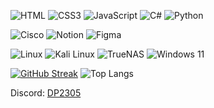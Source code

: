 ![HTML](https://img.shields.io/badge/HTML5-E34F26?style=for-the-badge&logo=html5&logoColor=white)
![CSS3](https://img.shields.io/badge/CSS3-1572B6?style=for-the-badge&logo=css3&logoColor=white)
![JavaScript](https://img.shields.io/badge/javascript-%23323330.svg?style=for-the-badge&logo=javascript&logoColor=%23F7DF1E)
![C#](https://img.shields.io/badge/C%23-239120?style=for-the-badge&logo=csharp&logoColor=white)
![Python](https://img.shields.io/badge/Python-FFD43B?style=for-the-badge&logo=python&logoColor=blue)

![Cisco](https://img.shields.io/badge/CISCO-1BA0D7?style=for-the-badge&logo=cisco&logoColor=white)
![Notion](https://img.shields.io/badge/Notion-000000?style=for-the-badge&logo=notion&logoColor=white)
![Figma](https://img.shields.io/badge/Figma-F24E1E?style=for-the-badge&logo=figma&logoColor=white)

![Linux](https://img.shields.io/badge/Linux-FCC624?style=for-the-badge&logo=linux&logoColor=black)
![Kali Linux](https://img.shields.io/badge/Kali_Linux-557C94?style=for-the-badge&logo=kali-linux&logoColor=white)
![TrueNAS](https://img.shields.io/badge/TrueNAS-0095D5?style=for-the-badge&logo=truenas&logoColor=white)
![Windows 11](https://img.shields.io/badge/Windows_11-0078d4?style=for-the-badge&logo=windows-11&logoColor=white)


<a href="https://git.io/streak-stats"><img src="https://streak-stats.demolab.com?user=dp2305" alt="GitHub Streak" /></a>
![Top Langs](https://github-readme-stats.vercel.app/api/top-langs/?username=dp2305&layout=compact&title_color=fff&icon_color=79ff97&text_color=9f9f9f&bg_color=151515&langs_count=10)


Discord: <a href="https://discord.com/users/627767885313605643">DP2305</a><br>

